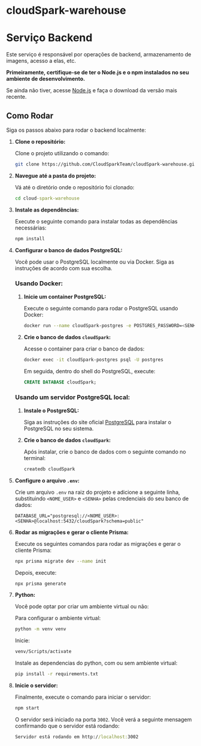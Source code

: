 # cloudSpark-warehouse
# Serviço Backend

Este serviço é responsável por operações de backend, armazenamento de imagens, acesso a elas, etc.

**Primeiramente, certifique-se de ter o Node.js e o npm instalados no seu ambiente de desenvolvimento.**

Se ainda não tiver, acesse [Node.js](https://nodejs.org/pt) e faça o download da versão mais recente.

## Como Rodar

Siga os passos abaixo para rodar o backend localmente:

1. **Clone o repositório:**

    Clone o projeto utilizando o comando:

    ```bash
    git clone https://github.com/CloudSparkTeam/cloudSpark-warehouse.git
    ```

2. **Navegue até a pasta do projeto:**

    Vá até o diretório onde o repositório foi clonado:

    ```cmd
    cd cloud-spark-warehouse
    ```

3. **Instale as dependências:**

    Execute o seguinte comando para instalar todas as dependências necessárias:

    ```cmd
    npm install
    ```

4. **Configurar o banco de dados PostgreSQL:**

    Você pode usar o PostgreSQL localmente ou via Docker. Siga as instruções de acordo com sua escolha.

    ### Usando Docker:

    1. **Inicie um container PostgreSQL:**

       Execute o seguinte comando para rodar o PostgreSQL usando Docker:

       ```bash
       docker run --name cloudSpark-postgres -e POSTGRES_PASSWORD=<SENHA> -p 5432:5432 -d postgres
       ```

    2. **Crie o banco de dados `cloudSpark`:**

       Acesse o container para criar o banco de dados:

       ```bash
       docker exec -it cloudSpark-postgres psql -U postgres
       ```

       Em seguida, dentro do shell do PostgreSQL, execute:

       ```sql
       CREATE DATABASE cloudSpark;
       ```

    ### Usando um servidor PostgreSQL local:

    1. **Instale o PostgreSQL:**

       Siga as instruções do site oficial [PostgreSQL](https://www.postgresql.org/download/) para instalar o PostgreSQL no seu sistema.

    2. **Crie o banco de dados `cloudSpark`:**

       Após instalar, crie o banco de dados com o seguinte comando no terminal:

       ```bash
       createdb cloudSpark
       ```

5. **Configure o arquivo `.env`:**

    Crie um arquivo `.env` na raiz do projeto e adicione a seguinte linha, substituindo `<NOME_USER>` e `<SENHA>` pelas credenciais do seu banco de dados:

    ```env
    DATABASE_URL="postgresql://<NOME_USER>:<SENHA>@localhost:5432/cloudSpark?schema=public"
    ```

6. **Rodar as migrações e gerar o cliente Prisma:**

    Execute os seguintes comandos para rodar as migrações e gerar o cliente Prisma:

    ```bash
    npx prisma migrate dev --name init
    ```

    Depois, execute:

    ```bash
    npx prisma generate
    ```

7. **Python:**

    Você pode optar por criar um ambiente virtual ou não:

    Para configurar o ambiente virtual:
    ```cmd
    python -m venv venv
    ```

    Inicie:
    ```cmd
    venv/Scripts/activate
    ```

    Instale as dependencias do python, com ou sem ambiente virtual:
    ```cmd
    pip install -r requirements.txt
    ```  

8. **Inicie o servidor:**

    Finalmente, execute o comando para iniciar o servidor:

    ```cmd
    npm start
    ```

    O servidor será iniciado na porta `3002`. Você verá a seguinte mensagem confirmando que o servidor está rodando:

    ```cmd
    Servidor está rodando em http://localhost:3002
    ```